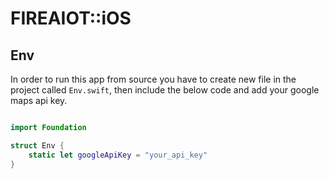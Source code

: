 # FIREAIOT::iOS

## Env

In order to run this app from source you have to create new file in the project called `Env.swift`, then include the below code and add your google maps api key.

```swift

import Foundation

struct Env {
    static let googleApiKey = "your_api_key"
}

``` 